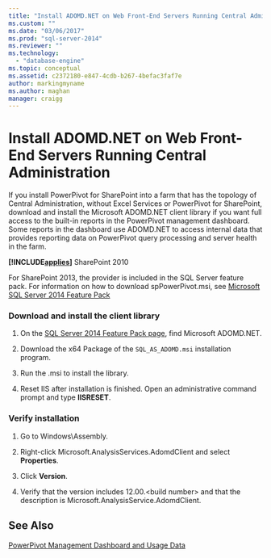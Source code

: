 ```yaml
---
title: "Install ADOMD.NET on Web Front-End Servers Running Central Administration | Microsoft Docs"
ms.custom: ""
ms.date: "03/06/2017"
ms.prod: "sql-server-2014"
ms.reviewer: ""
ms.technology: 
  - "database-engine"
ms.topic: conceptual
ms.assetid: c2372180-e847-4cdb-b267-4befac3faf7e
author: markingmyname
ms.author: maghan
manager: craigg
---
```

# Install ADOMD.NET on Web Front-End Servers Running Central Administration
  If you install PowerPivot for SharePoint into a farm that has the topology of Central Administration, without Excel Services or PowerPivot for SharePoint, download and install the Microsoft ADOMD.NET client library if you want full access to the built-in reports in the PowerPivot management dashboard. Some reports in the dashboard use ADOMD.NET to access internal data that provides reporting data on PowerPivot query processing and server health in the farm.  
  
 **[!INCLUDE[applies](../../includes/applies-md.md)]**  SharePoint 2010  
  
 For SharePoint 2013, the provider is included in the SQL Server feature pack. For information on how to download spPowerPivot.msi, see [Microsoft SQL Server 2014 Feature Pack](https://www.microsoft.com/download/details.aspx?id=35577)  
  
### Download and install the client library  
  
1.  On the [SQL Server 2014 Feature Pack page](https://go.microsoft.com/fwlink/?LinkID=296473), find Microsoft ADOMD.NET.  
  
2.  Download the x64 Package of the `SQL_AS_ADOMD.msi` installation program.  
  
3.  Run the .msi to install the library.  
  
4.  Reset IIS after installation is finished. Open an administrative command prompt and type **IISRESET**.  
  
### Verify installation  
  
1.  Go to Windows\Assembly.  
  
2.  Right-click Microsoft.AnalysisServices.AdomdClient and select **Properties**.  
  
3.  Click **Version**.  
  
4.  Verify that the version includes 12.00.\<build number> and that the description is Microsoft.AnalysisService.AdomdClient.  
  
## See Also  
 [PowerPivot Management Dashboard and Usage Data](../../analysis-services/power-pivot-sharepoint/power-pivot-management-dashboard-and-usage-data.md)  
  
  
